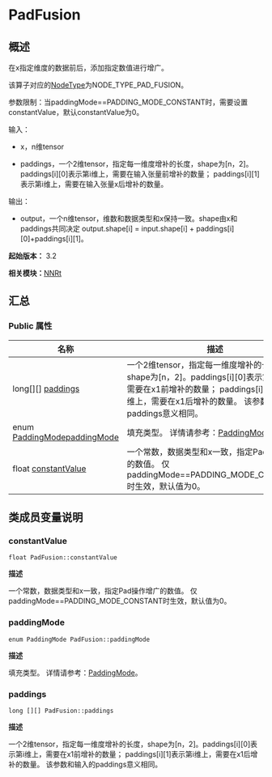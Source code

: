 # PadFusion


## 概述

在x指定维度的数据前后，添加指定数值进行增广。

该算子对应的[NodeType](_n_n_rt_v20.md#nodetype)为NODE_TYPE_PAD_FUSION。

参数限制：当paddingMode==PADDING_MODE_CONSTANT时，需要设置constantValue，默认constantValue为0。

输入：

- x，n维tensor

- paddings，一个2维tensor，指定每一维度增补的长度，shape为[n，2]。paddings[i][0]表示第i维上，需要在输入张量前增补的数量； paddings[i][1]表示第i维上，需要在输入张量x后增补的数量。

输出：

- output，一个n维tensor，维数和数据类型和x保持一致。shape由x和paddings共同决定 output.shape[i] = input.shape[i] + paddings[i][0]+paddings[i][1]。

**起始版本：** 3.2

**相关模块：**[NNRt](_n_n_rt_v20.md)


## 汇总


### Public 属性

| 名称 | 描述 | 
| -------- | -------- |
| long[][] [paddings](#paddings) | 一个2维tensor，指定每一维度增补的长度，shape为[n，2]。paddings[i][0]表示第i维上，需要在x1前增补的数量； paddings[i][1]表示第i维上，需要在x1后增补的数量。 该参数和输入的paddings意义相同。  | 
| enum [PaddingMode](_n_n_rt_v20.md#paddingmode)[paddingMode](#paddingmode) | 填充类型。 详情请参考：[PaddingMode](_n_n_rt_v20.md#paddingmode)。  | 
| float [constantValue](#constantvalue) | 一个常数，数据类型和x一致，指定Pad操作增广的数值。 仅paddingMode==PADDING_MODE_CONSTANT时生效，默认值为0。  | 


## 类成员变量说明


### constantValue

```
float PadFusion::constantValue
```
**描述**

一个常数，数据类型和x一致，指定Pad操作增广的数值。 仅paddingMode==PADDING_MODE_CONSTANT时生效，默认值为0。


### paddingMode

```
enum PaddingMode PadFusion::paddingMode
```
**描述**

填充类型。 详情请参考：[PaddingMode](_n_n_rt_v20.md#paddingmode)。


### paddings

```
long [][] PadFusion::paddings
```
**描述**

一个2维tensor，指定每一维度增补的长度，shape为[n，2]。paddings[i][0]表示第i维上，需要在x1前增补的数量； paddings[i][1]表示第i维上，需要在x1后增补的数量。 该参数和输入的paddings意义相同。
